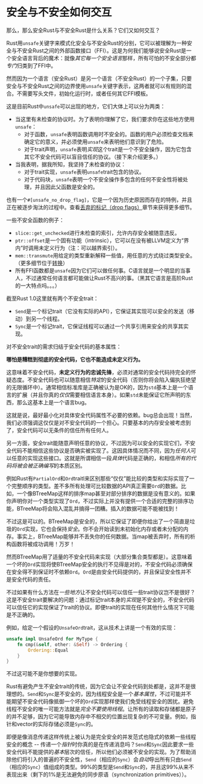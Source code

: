 # 安全与不安全如何交互

那么，那么安全Rust与不安全Rust是什么关系？它们又如何交互？

Rust用`unsafe`关键字来模式化安全与不安全Rust的分别，它可以被理解为一种安全与不安全Rust之间的外部函数接口（FFI）。这是为何我们能够说安全Rust是一个安全语言背后的魔术：就像*其它每一个安全语言*那样，所有可怕的不安全部分都*专门*归类到了FFI中。

然而因为一个语言（安全Rust）是另一个语言（不安全Rust）的一个子集，只要安全与不安全Rust之间的边界使用`unsafe`关键字表示，这两者就可以有规则的混合。不需要写头文件，初始化运行时，或者任何其它FFI模板。

这是目前Rust中`unsafe`可以出现的地方，它们大体上可以分为两类：

* 当这里有未检查的协议时。为了表明你理解了它，我们要求你在这些地方使用`unsafe`：
  * 对于函数，`unsafe`表明函数调用时不安全的。函数的用户必须检查文档来确定它的意义，并必须使用`unsafe`来表明他们意识到了危险。
  * 对于trait声明，`unsafe`表明*实现*这个trait是一个不安全操作，因为它包含其它不安全代码可以盲目信任的协议。（接下来介绍更多。）
* 当我表明，据我所知，我坚持了未检查的协议：
  * 对于trait实现，`unsafe`表明`unsafe`trait包含的协议。
  * 对于代码块，`unsafe`表明一个不安全操作多包含的任何不安全性将被处理，并且因此父函数是安全的。

也有一个`#[unsafe_no_drop_flag]`，它是一个因为历史原因而存在的特例，并且正在被逐步淘汰的过程中。查看[丢弃的标记（drop flags）](https://doc.rust-lang.org/nightly/adv-book/drop-flags.html)章节来获得更多细节。

一些不安全函数的例子：

* `slice::get_unchecked`进行未检查的索引，允许内存安全被随意违反。
* `ptr::offset`是一个固有功能（intrinsic），它可以在没有被LLVM定义为“界内”时调用未定义行为（注：可以越界索引）。
* `mem::transmute`用给定的类型重新解释一些值，用任意的方式绕过类型安全。（更多细节位于[转换](https://doc.rust-lang.org/nightly/adv-book/conversions.html)）
* 所有FFI函数都是`unsafe`因为它们可以做任何事。C语言就是一个明显的当事人，不过通常任何语言都可能做让Rust不高兴的事。（黑其它语言是高阶Rust的一大特点吗。。。）

截至Rust 1.0这里就有两个不安全trait：

* `Send`是一个标记trait（它没有实际的API），它保证其实现可以安全的发送（移动）到另一个线程。
* `Sync`是一个标记trait，它保证线程可以通过一个共享引用来安全的共享其实现。

对不安全trait的需求归结于安全代码的基本属性：

**哪怕是糟糕到彻底的安全代码，它也不能造成未定义行为。**

这意味着不安全代码，**未定义行为的忠诚先锋**，必须对通常的安全代码持完全的怀疑态度。不安全代码也可以随意相信*特定*的安全代码（否则你将会陷入偏执狂绝望的无限循环中）。通常相信标准库是正确被认为是OK的，因为`std`基本上是一个语言的扩展（并且你真的*仅仅*需要相信语言本身）。如果`std`未能保证它所声明的东西，那么这基本上是一个语言bug。

这就是说，最好最小化对具体安全代码属性不必要的依赖。bug总会出现！当然，我们必须强调这仅仅是对不安全代码的一个担心。只要基本的内存安全被考虑到了，安全代码可以无条件的信任所有任何人。

另一方面，安全trait能随意声明任意的协议，不过因为可以安全的实现它们，不安全代码不能相信这些协议是否确实被实现了。这因具体情况而不同，因为*任何人*可以任意的实现这些接口。这就是所谓相信一段*具体*代码是正确的，和相信*所有的代码将被会被正确编写*的本质区别。

例如Rust有`PartialOrd`和`Ord`traitl来区别那些“仅仅”能比较的类型和实际实现了一个完整顺序的类型。差不多所有处理可比较数据的API真正需要`Ord`的数据。比如，一个像BTreeMap这样的排序map甚至对部分排序的数据是没有意义的。如果你声明你对一个类型实现了`Ord`，不过实际上并没有提供一个合适的完整的排序功能，BTreeMap将会陷入混乱并搞得一团糟。插入的数据可能不能被找到！

不过这是可以的。BTreeMap是安全的，所以它保证了即便你给出了一个简直是垃圾的`Ord`实现，它也会保持*安全*。你不会开始读到未初始化内存或者未分配的内存。事实上，BTreeMap能够并不丢失你的任何数据。当map被丢弃时，所有的析构函数将被成功调用！万岁！

然而BTreeMap用了适量的不安全代码来实现（大部分集合类型都是）。这意味着一个坏的`Ord`实现将使BTreeMap安全的执行不见得是对的，不安全代码必须确保在安全得不到保证时不依赖`Ord`。`Ord`是由安全代码提供的，并且保证安全性并不是安全代码的责任。

不过如果有什么方法在*一些地方*让不安全代码可以信任一些trait协议岂不是很好？这是不安全trait要解决的问题：通过标记trait本身的*实现*是不安全的，不安全代码可以信任它的实现保证了trait的协议。即便trait的实现在任何其他什么情况下可能是不正确的。

例如，给定一个假设的`UnsafeOrd`trait，这从技术上讲是一个有效的实现：

```rust
unsafe impl UnsafeOrd for MyType {
    fn cmp(&self, other: &Self) -> Ordering {
        Ordering::Equal
    }
}
```

不过这可能不是你想要的实现。

Rust有避免产生不安全trait的传统，因为它会让不安全代码到处都是，这并不是很理想的。`Send`和`Sync`是不安全的，因为线程安全是一个*基本属性*，不过可能并不能期望不安全代码像抵御一个坏的`Ord`实现那样使我们免受线程安全的困扰。避免线程不安全的唯一可能方法就是*完全不要使用线程*。让所有的读取和存储都是原子的并不足够，因为它可能导致内存中不相交的位置出现复杂的不可变量。例如，指针和vector的实际存储必须是`Sync`的。

即便是像消息传递这样传统上被认为是完全安全的并发范式也隐式的依赖一些线程安全的概念 -- 传递一个*指针*时你真的是在传递消息吗？`Send`和`Sync`因此要求一些安全代码不能提供的*基本*层次的信任，所以他们必须被不安全的实现。为了帮助消除他们将引入的普遍的不安全性，`Send`（相应的`Sync`）会*自动*导出所有只由`Send`（相应的`Sync`）值组成的类型。99%的类型是`Send`和`Sync`的，并且这99%从来不表现出来（剩下的1%是无法避免的同步原语（synchronization primitives））。

